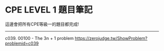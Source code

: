 # CPE LEVEL 1 題目筆記
這邊會把所有CPE等級一的題目都完成!

----
c039. 00100 - The 3n + 1 problem
https://zerojudge.tw/ShowProblem?problemid=c039
